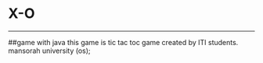 # X-O
-----
##game with java
this game is tic tac toc game created by ITI students. mansorah university  (os);
